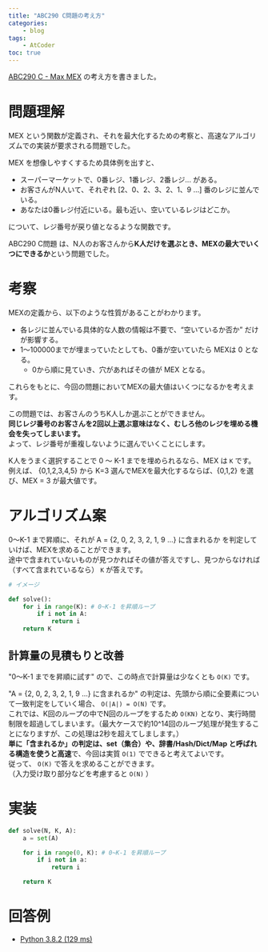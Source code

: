 ```yaml
---
title: "ABC290 C問題の考え方"
categories:
    - blog
tags:
    - AtCoder
toc: true
---
```


[ABC290 C - Max MEX](https://atcoder.jp/contests/abc290/tasks/abc290_c) の考え方を書きました。

# 問題理解

MEX という関数が定義され、それを最大化するための考察と、高速なアルゴリズムでの実装が要求される問題でした。

MEX を想像しやすくするため具体例を出すと、

* スーパーマーケットで、0番レジ、1番レジ、2番レジ... がある。
* お客さんがN人いて、それぞれ [2、0、2、3、2、1、9 ...] 番のレジに並んでいる。
* あなたは0番レジ付近にいる。最も近い、空いているレジはどこか。

について、レジ番号が戻り値となるような関数です。

ABC290 C問題 は、N人のお客さんから**K人だけを選ぶとき、MEXの最大でいくつにできるか**という問題でした。

# 考察

MEXの定義から、以下のような性質があることがわかります。

* 各レジに並んでいる具体的な人数の情報は不要で、“空いているか否か” だけが影響する。
* 1～100000までが埋まっていたとしても、0番が空いていたら MEXは 0 となる。
    * 0から順に見ていき、穴があればその値が MEX となる。

これらをもとに、今回の問題においてMEXの最大値はいくつになるかを考えます。

この問題では、お客さんのうちK人しか選ぶことができません。  
**同じレジ番号のお客さんを2回以上選ぶ意味はなく、むしろ他のレジを埋める機会を失ってしまいます。**  
よって、レジ番号が重複しないように選んでいくことにします。

K人をうまく選択することで 0 ～ K-1 までを埋められるなら、MEX は `K` です。  
例えば、 {0,1,2,3,4,5} から K=3 選んでMEXを最大化するならば、{0,1,2} を選び、MEX = 3 が最大値です。

# アルゴリズム案

0～K-1 まで昇順に、それが A = {2, 0, 2, 3, 2, 1, 9 ...} に含まれるか を判定していけば、MEXを求めることができます。  
途中で含まれていないものが見つかればその値が答えですし、見つからなければ（すべて含まれているなら） `K` が答えです。

```python
# イメージ

def solve():
    for i in range(K): # 0~K-1 を昇順ループ
        if i not in A:
            return i
    return K
```

## 計算量の見積もりと改善

"0～K-1 までを昇順に試す" ので、この時点で計算量は少なくとも `O(K)` です。

"A = {2, 0, 2, 3, 2, 1, 9 ...} に含まれるか" の判定は、先頭から順に全要素について一致判定をしていく場合、 `O(|A|) = O(N)` です。  
これでは、K回のループの中でN回のループをするため `O(KN)` となり、実行時間制限を超過してしまいます。（最大ケースで約10^14回のループ処理が発生することになりますが、この処理は2秒を超えてしまします。）  
**単に「含まれるか」の判定は、set（集合）や、辞書/Hash/Dict/Map と呼ばれる構造を使うと高速**で、今回は実質 `O(1)` でできると考えてよいです。  
従って、 `O(K)` で答えを求めることができます。  
（入力受け取り部分などを考慮すると `O(N)` ）

# 実装

```python
def solve(N, K, A):
    a = set(A)

    for i in range(0, K): # 0~K-1 を昇順ループ
        if i not in a:
            return i

    return K
```

# 回答例

* [Python 3.8.2 (129 ms)](https://atcoder.jp/contests/abc290/submissions/39550163)
